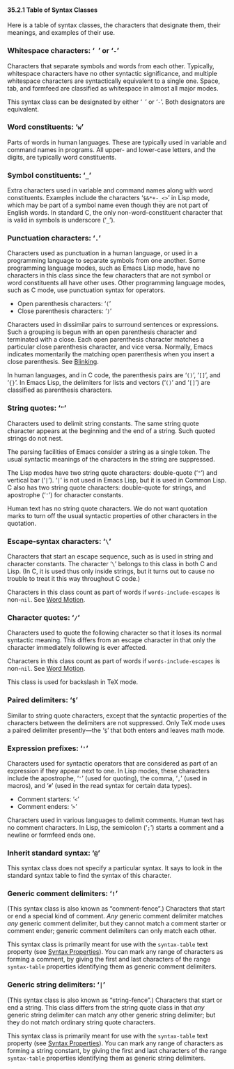 

#### 35.2.1 Table of Syntax Classes

Here is a table of syntax classes, the characters that designate them, their meanings, and examples of their use.

### Whitespace characters: ‘` `’ or ‘`-`’

Characters that separate symbols and words from each other. Typically, whitespace characters have no other syntactic significance, and multiple whitespace characters are syntactically equivalent to a single one. Space, tab, and formfeed are classified as whitespace in almost all major modes.

This syntax class can be designated by either ‘` `’ or ‘`-`’. Both designators are equivalent.

### Word constituents: ‘`w`’

Parts of words in human languages. These are typically used in variable and command names in programs. All upper- and lower-case letters, and the digits, are typically word constituents.

### Symbol constituents: ‘`_`’

Extra characters used in variable and command names along with word constituents. Examples include the characters ‘`$&*+-_<>`’ in Lisp mode, which may be part of a symbol name even though they are not part of English words. In standard C, the only non-word-constituent character that is valid in symbols is underscore (‘`_`’).

### Punctuation characters: ‘`.`’

Characters used as punctuation in a human language, or used in a programming language to separate symbols from one another. Some programming language modes, such as Emacs Lisp mode, have no characters in this class since the few characters that are not symbol or word constituents all have other uses. Other programming language modes, such as C mode, use punctuation syntax for operators.

*   Open parenthesis characters: ‘`(`’
*   Close parenthesis characters: ‘`)`’

Characters used in dissimilar pairs to surround sentences or expressions. Such a grouping is begun with an open parenthesis character and terminated with a close. Each open parenthesis character matches a particular close parenthesis character, and vice versa. Normally, Emacs indicates momentarily the matching open parenthesis when you insert a close parenthesis. See [Blinking](Blinking.html).

In human languages, and in C code, the parenthesis pairs are ‘`()`’, ‘`[]`’, and ‘`{}`’. In Emacs Lisp, the delimiters for lists and vectors (‘`()`’ and ‘`[]`’) are classified as parenthesis characters.

### String quotes: ‘`"`’

Characters used to delimit string constants. The same string quote character appears at the beginning and the end of a string. Such quoted strings do not nest.

The parsing facilities of Emacs consider a string as a single token. The usual syntactic meanings of the characters in the string are suppressed.

The Lisp modes have two string quote characters: double-quote (‘`"`’) and vertical bar (‘`|`’). ‘`|`’ is not used in Emacs Lisp, but it is used in Common Lisp. C also has two string quote characters: double-quote for strings, and apostrophe (‘`'`’) for character constants.

Human text has no string quote characters. We do not want quotation marks to turn off the usual syntactic properties of other characters in the quotation.

### Escape-syntax characters: ‘`\`’

Characters that start an escape sequence, such as is used in string and character constants. The character ‘`\`’ belongs to this class in both C and Lisp. (In C, it is used thus only inside strings, but it turns out to cause no trouble to treat it this way throughout C code.)

Characters in this class count as part of words if `words-include-escapes` is non-`nil`. See [Word Motion](Word-Motion.html).

### Character quotes: ‘`/`’

Characters used to quote the following character so that it loses its normal syntactic meaning. This differs from an escape character in that only the character immediately following is ever affected.

Characters in this class count as part of words if `words-include-escapes` is non-`nil`. See [Word Motion](Word-Motion.html).

This class is used for backslash in TeX mode.

### Paired delimiters: ‘`$`’

Similar to string quote characters, except that the syntactic properties of the characters between the delimiters are not suppressed. Only TeX mode uses a paired delimiter presently—the ‘`$`’ that both enters and leaves math mode.

### Expression prefixes: ‘`'`’

Characters used for syntactic operators that are considered as part of an expression if they appear next to one. In Lisp modes, these characters include the apostrophe, ‘`'`’ (used for quoting), the comma, ‘`,`’ (used in macros), and ‘`#`’ (used in the read syntax for certain data types).

*   Comment starters: ‘`<`’
*   Comment enders: ‘`>`’

Characters used in various languages to delimit comments. Human text has no comment characters. In Lisp, the semicolon (‘`;`’) starts a comment and a newline or formfeed ends one.

### Inherit standard syntax: ‘`@`’

This syntax class does not specify a particular syntax. It says to look in the standard syntax table to find the syntax of this character.

### Generic comment delimiters: ‘`!`’

(This syntax class is also known as “comment-fence”.) Characters that start or end a special kind of comment. *Any* generic comment delimiter matches *any* generic comment delimiter, but they cannot match a comment starter or comment ender; generic comment delimiters can only match each other.

This syntax class is primarily meant for use with the `syntax-table` text property (see [Syntax Properties](Syntax-Properties.html)). You can mark any range of characters as forming a comment, by giving the first and last characters of the range `syntax-table` properties identifying them as generic comment delimiters.

### Generic string delimiters: ‘`|`’

(This syntax class is also known as “string-fence”.) Characters that start or end a string. This class differs from the string quote class in that *any* generic string delimiter can match any other generic string delimiter; but they do not match ordinary string quote characters.

This syntax class is primarily meant for use with the `syntax-table` text property (see [Syntax Properties](Syntax-Properties.html)). You can mark any range of characters as forming a string constant, by giving the first and last characters of the range `syntax-table` properties identifying them as generic string delimiters.
